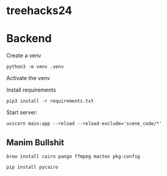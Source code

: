 # treehacks24

# Backend

Create a venv

`python3 -m venv .venv`

Activate the venv

Install requirements

`pip3 install -r requirements.txt`

Start server:

`uvicorn main:app --reload --reload-exclude='scene_code/*'`

## Manim Bullshit

`brew install cairo pango ffmpeg mactex pkg-config`

`pip install pycairo`
